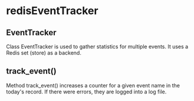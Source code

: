 redisEventTracker
=================


EventTracker
------------
Class EventTracker is used to gather statistics for multiple events.
It uses a Redis set (store) as a backend.


track_event()
-------------
Method track_event() increases a counter for a given event name in the today's record.
If there were errors, they are logged into a log file.
